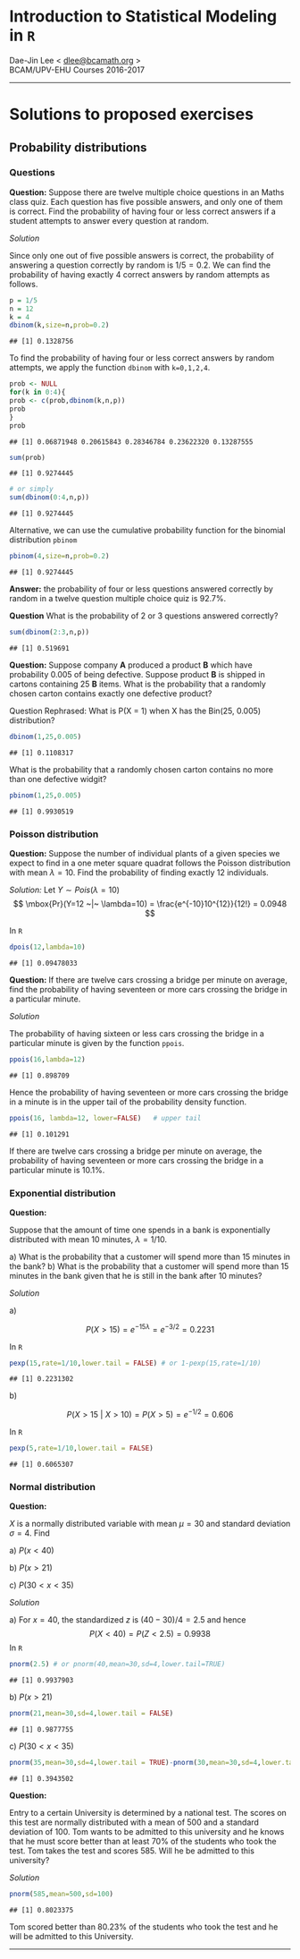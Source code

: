 # **Introduction to Statistical Modeling in `R`**
Dae-Jin Lee < dlee@bcamath.org >  
BCAM/UPV-EHU Courses 2016-2017  


***********

# Solutions to proposed exercises 
## Probability distributions 


### Questions



**Question:**
Suppose there are twelve multiple choice questions in an Maths class quiz. Each question has five possible answers, and only one of them is correct. Find the probability of having four or less correct answers if a student attempts to answer every question at random. 

*Solution*

Since only one out of five possible answers is correct, the probability of answering a question correctly by random is $1/5=0.2$. We can find the probability of having exactly 4 correct answers by random attempts as follows. 


```r
p = 1/5
n = 12
k = 4
dbinom(k,size=n,prob=0.2)
```

```
## [1] 0.1328756
```

To find the probability of having four or less correct answers by random attempts, we apply the function `dbinom` with `k=0,1,2,4`.

```r
prob <- NULL
for(k in 0:4){
prob <- c(prob,dbinom(k,n,p))
prob
}
prob
```

```
## [1] 0.06871948 0.20615843 0.28346784 0.23622320 0.13287555
```

```r
sum(prob)
```

```
## [1] 0.9274445
```

```r
# or simply
sum(dbinom(0:4,n,p))
```

```
## [1] 0.9274445
```

Alternative, we can use the cumulative probability function for the binomial distribution `pbinom`

```r
pbinom(4,size=n,prob=0.2)
```

```
## [1] 0.9274445
```

**Answer:** the probability of four or less questions answered correctly by random in a twelve question multiple choice quiz is 92.7%. 


**Question**
What is the probability of 2 or 3 questions answered correctly?

```r
sum(dbinom(2:3,n,p))
```

```
## [1] 0.519691
```



**Question:** Suppose company **A** produced a product **B** which have probability 0.005 of being defective. Suppose product **B** is shipped in cartons containing 25 **B** items. What is the probability that a randomly chosen carton contains exactly one defective product?

Question Rephrased: What is P(X = 1) when X has the Bin(25, 0.005) distribution? 


```r
dbinom(1,25,0.005)
```

```
## [1] 0.1108317
```

What is the probability that a randomly chosen carton contains no more than one defective widgit? 


```r
pbinom(1,25,0.005)
```

```
## [1] 0.9930519
```
### Poisson distribution

**Question:** Suppose the number of individual plants of a given species we expect to find in a one meter square quadrat follows the Poisson distribution with mean $\lambda= 10$. Find the probability of finding
exactly $12$ individuals.

*Solution:*
Let $Y \sim Pois(\lambda=10)$
$$
\mbox{Pr}(Y=12 ~|~ \lambda=10) = \frac{e^{-10}10^{12}}{12!} = 0.0948
$$

In `R`

```r
dpois(12,lambda=10)
```

```
## [1] 0.09478033
```

**Question:** If there are twelve cars crossing a bridge per minute on average, find the probability of having seventeen or more cars crossing the bridge in a particular minute. 


*Solution*

The probability of having sixteen or less cars crossing the bridge in a particular minute is given by the function `ppois`. 


```r
ppois(16,lambda=12)
```

```
## [1] 0.898709
```
 Hence the probability of having seventeen or more cars crossing the bridge in a minute is in the upper tail of the probability density function.

```r
ppois(16, lambda=12, lower=FALSE)   # upper tail 
```

```
## [1] 0.101291
```

If there are twelve cars crossing a bridge per minute on average, the probability of having seventeen or more cars crossing the bridge in a particular minute is 10.1%. 

### Exponential distribution

**Question:**

Suppose that the amount of time one spends in a bank is exponentially distributed with mean 10 minutes, $\lambda=1/10$. 

a) What is the probability that a customer will spend more than 15 minutes in the bank? 
b) What is the probability that a customer will spend more than 15 minutes in the bank given that he is still in the bank
after 10 minutes?


*Solution*

a)

$$
P(X>15) = e^{-15 \lambda} = e^{-3/2} = 0.2231
$$

In `R`

```r
pexp(15,rate=1/10,lower.tail = FALSE) # or 1-pexp(15,rate=1/10)
```

```
## [1] 0.2231302
```

b)

$$
P(X>15~|~X>10) = P(X>5) = e^{-1/2} = 0.606
$$

In `R`

```r
pexp(5,rate=1/10,lower.tail = FALSE)
```

```
## [1] 0.6065307
```


### Normal distribution


**Question:**

$X$ is a normally distributed variable with mean $\mu = 30$ and standard deviation $\sigma = 4$. Find

a) $P(x<40)$

b) $P(x>21)$

c) $P(30<x<35)$

<!--
http://www.analyzemath.com/statistics/normal_distribution.html
-->

*Solution*

a) For $x=40$, the standardized $z$ is $(40-30)/4=2.5$ and hence
$$
P(X<40) = P(Z<2.5) = 0.9938
$$
In `R`

```r
pnorm(2.5) # or pnorm(40,mean=30,sd=4,lower.tail=TRUE)
```

```
## [1] 0.9937903
```

b) $P(x>21)$

```r
pnorm(21,mean=30,sd=4,lower.tail = FALSE)
```

```
## [1] 0.9877755
```
c) $P(30<x<35)$

```r
pnorm(35,mean=30,sd=4,lower.tail = TRUE)-pnorm(30,mean=30,sd=4,lower.tail = TRUE)
```

```
## [1] 0.3943502
```



**Question:**

Entry to a certain University is determined by a national test. The scores on this test are normally distributed with a mean of 500 and a standard deviation of 100. Tom wants to be admitted to this university and he knows that he must score better than at least 70% of the students who took the test. Tom takes the test and scores 585. Will he be admitted to this university?


*Solution*


```r
pnorm(585,mean=500,sd=100)
```

```
## [1] 0.8023375
```
Tom scored better than 80.23% of the students who took the test and he will be admitted to this University.



-----------------------------------------------------





